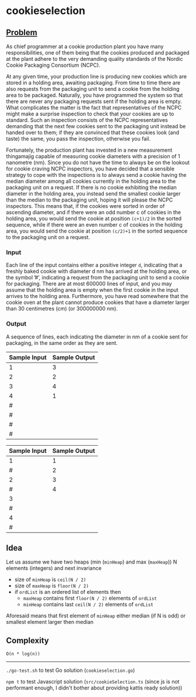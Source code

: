 # cookieselection

## [Problem](https://open.kattis.com/problems/cookieselection)

As chief programmer at a cookie production plant you have many responsibilities, one of them being that the cookies produced and packaged at the plant adhere to the very demanding quality standards of the Nordic Cookie Packaging Consortium (NCPC).

At any given time, your production line is producing new cookies which are stored in a holding area, awaiting packaging. From time to time there are also requests from the packaging unit to send a cookie from the holding area to be packaged. Naturally, you have programmed the system so that there are never any packaging requests sent if the holding area is empty. What complicates the matter is the fact that representatives of the NCPC might make a surprise inspection to check that your cookies are up to standard. Such an inspection consists of the NCPC representatives demanding that the next few cookies sent to the packaging unit instead be handed over to them; if they are convinced that these cookies look (and taste) the same, you pass the inspection, otherwise you fail.

Fortunately, the production plant has invested in a new measurement thingamajig capable of measuring cookie diameters with a precision of 1 nanometre (nm). Since you do not have the time to always be on the lookout for cookie craving NCPC inspectors, you have decided that a sensible strategy to cope with the inspections is to always send a cookie having the median diameter among all cookies currently in the holding area to the packaging unit on a request. If there is no cookie exhibiting the median diameter in the holding area, you instead send the smallest cookie larger than the median to the packaging unit, hoping it will please the NCPC inspectors. This means that, if the cookies were sorted in order of ascending diameter, and if there were an odd number c
 of cookies in the holding area, you would send the cookie at position `(c+1)/2`
 in the sorted sequence, while if there were an even number c
of cookies in the holding area, you would send the cookie at position `(c/2)+1`
 in the sorted sequence to the packaging unit on a request.

### Input
Each line of the input contains either a positive integer `d`, indicating that a freshly baked cookie with diameter d
nm has arrived at the holding area, or the symbol ’#’, indicating a request from the packaging unit to send a cookie for packaging. There are at most 600000
 lines of input, and you may assume that the holding area is empty when the first cookie in the input arrives to the holding area. Furthermore, you have read somewhere that the cookie oven at the plant cannot produce cookies that have a diameter larger than 30
 centimetres (cm) (or 300000000
nm).

### Output
A sequence of lines, each indicating the diameter in nm of a cookie sent for packaging, in the same order as they are sent.

| Sample Input | Sample Output |
| --- | --- |
| 1 | 3 |
| 2 | 2 |
| 3 | 4 |
| 4 | 1 |
| # | |
| # | |
| # | |
| # | |

| Sample Input | Sample Output |
| --- | --- |
| 1 | 1 |
| # | 2 |
| 2 | 3 |
| # | 4 |
| 3 | 
| # | 
| 4 | 
| # | 

## Idea

Let us assume we have two heaps (min (`minHeap`) and max (`maxHeap`)) N elements (integers) and next invariance
* size of `minHeap` is `ceil(N / 2)`
* size of `maxHeap` is `floor(N / 2)`
* if `ordList` is an ordered list of elements then
    * `maxHeap` contains first `floor(N / 2)` elements of `ordList`
    * `minHeap` contains last `ceil(N / 2)` elements of `ordList`

Aforesaid means that first element of `minHeap` either median (if N is odd) or smallest element larger then median

## Complexity

`O(n * log(n))`

---

`./go-test.sh` to test Go solution (`cookieselection.go`)

`npm t` to test Javascript solution (`src/cookieSelection.ts` (since js is not performant enough, I didn't bother about providing kattis ready solution))
